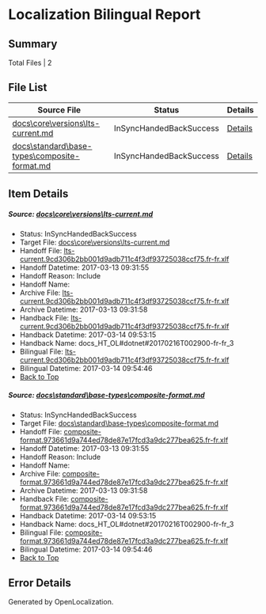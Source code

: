 # <a name='report-top'></a> Localization Bilingual Report

## Summary
 Total Files | 2

## File List
 Source File | Status | Details 
 ----------- | ------ | ------- 
 [docs\core\versions\lts-current.md](https://github.com/dotnet/docs/blob/3845ec46cbd1f65abd9b78f7b81487efed9de2f2/docs/core/versions/lts-current.md) | InSyncHandedBackSuccess | [Details](#582a521e6a30b740465890b6cb8c773061a98ea6117)
 [docs\standard\base-types\composite-format.md](https://github.com/dotnet/docs/blob/3845ec46cbd1f65abd9b78f7b81487efed9de2f2/docs/standard/base-types/composite-format.md) | InSyncHandedBackSuccess | [Details](#5b61b4736880d57f02070150d8613d860505b2683332)

## Item Details
##### <a name='582a521e6a30b740465890b6cb8c773061a98ea6117'></a> Source: [docs\core\versions\lts-current.md](https://github.com/dotnet/docs/blob/3845ec46cbd1f65abd9b78f7b81487efed9de2f2/docs/core/versions/lts-current.md)
* Status: InSyncHandedBackSuccess
* Target File: [docs\core\versions\lts-current.md](https://github.com/dotnet/docs.fr-fr/blob/a050e2f166cf13f598c27f61e92703c9e5d6cdf9/docs/core/versions/lts-current.md)
* Handoff File: [lts-current.9cd306b2bb001d9adb711c4f3df93725038ccf75.fr-fr.xlf](https://github.com/dotnet/docs.handoff/blob/3696b1d5a29279b3bea53ba920251b48bfd4d8f9/ol-handoff/dotnet/docs.fr-fr/master/dotnet-core/lts-current.9cd306b2bb001d9adb711c4f3df93725038ccf75.fr-fr.xlf)
* Handoff Datetime: 2017-03-13 09:31:55
* Handoff Reason: Include
* Handoff Name: 
* Archive File: [lts-current.9cd306b2bb001d9adb711c4f3df93725038ccf75.fr-fr.xlf](https://github.com/dotnet/docs.handoff/blob/a68d5b613fb4d28734fc30e307c606126bf56c05/ol-archive/dotnet/docs.fr-fr/master/dotnet-core/lts-current.9cd306b2bb001d9adb711c4f3df93725038ccf75.fr-fr.xlf)
* Archive Datetime: 2017-03-13 09:31:58
* Handback File: [lts-current.9cd306b2bb001d9adb711c4f3df93725038ccf75.fr-fr.xlf](https://github.com/dotnet/docs.handback/blob/385141b4cc84383d09aeaa12155c57a7975e9e63/ol-handback/dotnet/docs.fr-fr/master/dotnet-core/lts-current.9cd306b2bb001d9adb711c4f3df93725038ccf75.fr-fr.xlf)
* Handback Datetime: 2017-03-14 09:53:15
* Handback Name: docs_HT_OL#dotnet#20170216T002900-fr-fr_3
* Bilingual File: [lts-current.9cd306b2bb001d9adb711c4f3df93725038ccf75.fr-fr.xlf](https://github.com/dotnet/docs.handback/blob/385141b4cc84383d09aeaa12155c57a7975e9e63/ol-handback/dotnet/docs.fr-fr/master/dotnet-core/lts-current.9cd306b2bb001d9adb711c4f3df93725038ccf75.fr-fr.xlf)
* Bilingual Datetime: 2017-03-14 09:54:46
* [Back to Top](#report-top)

##### <a name='5b61b4736880d57f02070150d8613d860505b2683332'></a> Source: [docs\standard\base-types\composite-format.md](https://github.com/dotnet/docs/blob/3845ec46cbd1f65abd9b78f7b81487efed9de2f2/docs/standard/base-types/composite-format.md)
* Status: InSyncHandedBackSuccess
* Target File: [docs\standard\base-types\composite-format.md](https://github.com/dotnet/docs.fr-fr/blob/a050e2f166cf13f598c27f61e92703c9e5d6cdf9/docs/standard/base-types/composite-format.md)
* Handoff File: [composite-format.973661d9a744ed78de87e17fcd3a9dc277bea625.fr-fr.xlf](https://github.com/dotnet/docs.handoff/blob/3696b1d5a29279b3bea53ba920251b48bfd4d8f9/ol-handoff/dotnet/docs.fr-fr/master/dotnet-core/composite-format.973661d9a744ed78de87e17fcd3a9dc277bea625.fr-fr.xlf)
* Handoff Datetime: 2017-03-13 09:31:55
* Handoff Reason: Include
* Handoff Name: 
* Archive File: [composite-format.973661d9a744ed78de87e17fcd3a9dc277bea625.fr-fr.xlf](https://github.com/dotnet/docs.handoff/blob/a68d5b613fb4d28734fc30e307c606126bf56c05/ol-archive/dotnet/docs.fr-fr/master/dotnet-core/composite-format.973661d9a744ed78de87e17fcd3a9dc277bea625.fr-fr.xlf)
* Archive Datetime: 2017-03-13 09:31:58
* Handback File: [composite-format.973661d9a744ed78de87e17fcd3a9dc277bea625.fr-fr.xlf](https://github.com/dotnet/docs.handback/blob/385141b4cc84383d09aeaa12155c57a7975e9e63/ol-handback/dotnet/docs.fr-fr/master/dotnet-core/composite-format.973661d9a744ed78de87e17fcd3a9dc277bea625.fr-fr.xlf)
* Handback Datetime: 2017-03-14 09:53:15
* Handback Name: docs_HT_OL#dotnet#20170216T002900-fr-fr_3
* Bilingual File: [composite-format.973661d9a744ed78de87e17fcd3a9dc277bea625.fr-fr.xlf](https://github.com/dotnet/docs.handback/blob/385141b4cc84383d09aeaa12155c57a7975e9e63/ol-handback/dotnet/docs.fr-fr/master/dotnet-core/composite-format.973661d9a744ed78de87e17fcd3a9dc277bea625.fr-fr.xlf)
* Bilingual Datetime: 2017-03-14 09:54:46
* [Back to Top](#report-top)


## Error Details

Generated by OpenLocalization.
